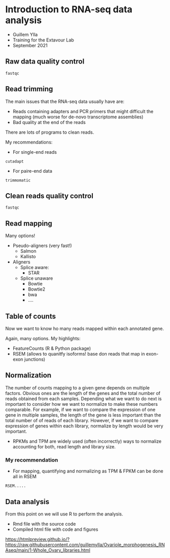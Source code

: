 # Introduction to RNA-seq data analysis 

- Guillem Ylla
- Training for the Extavour Lab
- September 2021

## Raw data quality control

```
fastqc 
```

## Read trimming

The main issues that the RNA-seq data usually have are:
- Reads containing adapters and PCR primers that might difficult the mapping (much worse for de-novo transcriptome assemblies)
- Bad quality at the end of the reads

There are lots of programs to clean reads. 

My recommendations:

- For single-end reads

```
cutadapt
```

- For paire-end data

```
trimmomatic
```

## Clean reads quality control

```
fastqc
```


## Read mapping

Many options!

- Pseudo-aligners (very fast!)
  - Salmon
  - Kallisto
- Aligners
  - Splice aware:
    - STAR
  - Splice unaware
    - Bowtie
    - Bowtie2
    - bwa
    - ....
    
## Table of counts

Now we want to know ho many reads mapped within each annotated gene.

Again, many options. My highlights:

- FeatureCounts (R & Python package)
- RSEM (allows to quanitfy isoforms! base don reads that map in exon-exon junctions)


## Normalization


The number of counts mapping to a given gene depends on multiple factors. Obvious ones are the length of the genes and the total number of reads obtained from each samples. Depending what we want to do next is important to consider how we want to normalize to make these numbers comparable. For example, if we want to compare the expression of one gene in multiple samples, the length of the gene is less important than the total number of of reads of each library. However, if we want to compare expression of genes within each library, normalize by length would be very important.


- RPKMs and TPM are widely used (often incorrectly) ways to normalize accounting for both, read length and library size. 


### My recommendation

- For mapping, quantifying and normalizing as TPM & FPKM can be done all in RSEM

```
RSEM.....
```

## Data analysis

From this point on we will use R to perform the analysis. 

- Rmd file with the source code
- Compiled html file with code and figures


https://htmlpreview.github.io/?https://raw.githubusercontent.com/guillemylla/Ovariole_morphogenesis_RNAseq/main/1-Whole_Ovary_libraries.html 










